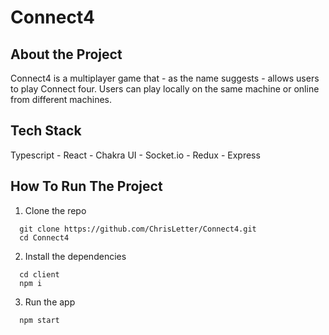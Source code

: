 # Connect4

## About the Project

Connect4 is a multiplayer game that - as the name suggests - allows users to play Connect four. Users can play locally on the same machine or online from different machines.

## Tech Stack

Typescript - React - Chakra UI - Socket.io - Redux - Express

## How To Run The Project


1. Clone the repo
```
  git clone https://github.com/ChrisLetter/Connect4.git
  cd Connect4
```

2. Install the dependencies
```
  cd client
  npm i
```

3. Run the app
```
  npm start
```
